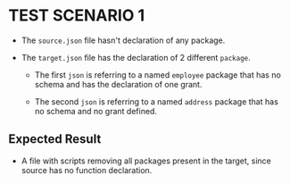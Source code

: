 # TEST SCENARIO 1

- The `source.json` file hasn't declaration of any package.

- The `target.json` file has the declaration of 2 different `package`.
  - The first `json` is referring to a named `employee` package that has no schema and has the declaration of one grant.

  - The second `json` is referring to a named `address` package that has no schema and no grant defined.

## Expected Result

- A file with scripts removing all packages present in the target, since source has no function declaration.
